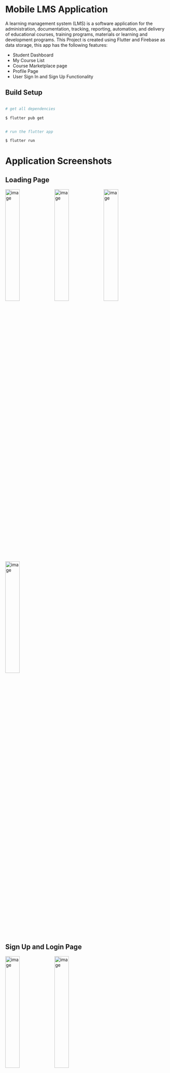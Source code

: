 
# Mobile LMS Application
A learning management system (LMS) is a software application for the administration, documentation, tracking, reporting, automation, and delivery of educational courses, training programs, materials or learning and development programs. This Project is created using Flutter and Firebase as data storage, this app has the following features:

 - Student Dashboard
 - My Course List
 - Course Marketplace page
 - Profile Page
 - User Sign In and Sign Up Functionality

 
## Build Setup
```bash

# get all dependencies

$ flutter pub get


# run the flutter app

$ flutter run


```
# Application Screenshots

## Loading Page
<img src="https://user-images.githubusercontent.com/73891177/236407352-58d2a1e3-1468-4231-9c3a-b32f6735a99f.jpg" alt="image" width="30%" height="30%">
<img src="https://user-images.githubusercontent.com/73891177/236407363-0d09ac9f-0147-4491-8f67-c8fef298ca35.jpg" alt="image" width="30%" height="30%">
<img src="https://user-images.githubusercontent.com/73891177/236407373-03b173b5-de37-4079-9f62-38ddef659dca.jpg" alt="image" width="30%" height="30%">
<img src="https://user-images.githubusercontent.com/73891177/236407380-05f1f841-259a-4503-a10a-3bc7e94d7abd.jpg" alt="image" width="30%" height="30%">

## Sign Up and Login Page
<img src="https://user-images.githubusercontent.com/73891177/236407998-0bbb72a1-b05d-4936-995a-e6e738eeea84.jpg" alt="image" width="30%" height="30%">
<img src="https://user-images.githubusercontent.com/73891177/236408008-c9a1999f-63fa-42ae-91a9-03a528ed2248.jpg" alt="image" width="30%" height="30%">

## Dashboard page
<img src="https://user-images.githubusercontent.com/73891177/236408061-4c0b8494-3751-45fa-bb8b-946d0f5de6cf.jpg" alt="image" width="30%" height="30%">

## My Courses Page 
<img src="https://user-images.githubusercontent.com/73891177/236408140-8a2507a4-696d-4437-bb11-342f2c0bd75a.jpg" alt="image" width="30%" height="30%">

### Sample page for course lessons
<img src="https://user-images.githubusercontent.com/73891177/236408225-d22dc07e-eea1-4777-a7a9-c894a5afb032.jpg" alt="image" width="30%" height="30%">
<img src="https://user-images.githubusercontent.com/73891177/236408307-6e433cfe-075f-4fa1-a52a-1d4e10a322da.jpg" alt="image" width="30%" height="30%">
<img src="https://user-images.githubusercontent.com/73891177/236408330-9ad2052b-461e-4f95-833b-aee112d58f77.jpg" alt="image" width="30%" height="30%">
<img src="https://user-images.githubusercontent.com/73891177/236408341-43157fd4-6c00-4c75-952d-53957e9eee7e.jpg" alt="image" width="30%" height="30%">
<img src="https://user-images.githubusercontent.com/73891177/236408352-26a886c3-138c-496b-99a6-fedff77f368f.jpg" alt="image" width="30%" height="30%">


## Courses Marketplace page
<img src="https://user-images.githubusercontent.com/73891177/236408426-75653585-8264-43ec-b083-d0f7206ec677.jpg" width="30%" height="30%">

### Course Description
<img src="https://user-images.githubusercontent.com/73891177/236408522-8917fe01-ee0b-4032-bff1-e1715b94b092.jpg" width="30%" height="30%">

### Checkout and payout page
<img src="https://user-images.githubusercontent.com/73891177/236408606-e67d6800-a7dd-4517-ae2b-71e905f9e2b0.jpg" width="30%" height="30%">

## My Profile page
<img src="https://user-images.githubusercontent.com/73891177/236408666-f0f799a0-0f1a-4348-8d52-1ec9c2b0373f.jpg" width="30%" height="30%">


# Contributions
* **William Cris Hod** - UI Designer and Developer
* **Franco De Guzman* - UI Designer and Developer
* **Kenneth Brondial** - UI Designer and Developer
* **Angelo Edrosa** - UI Designer and Developer

# ©  Copyright 
* **William Cris Hod** , Technological University of the Philippines Manila (williamcris.hod02@gmail.com)
* **Franco De Guzman** , Technological University of the Philippines Manila (deguzmanfranco06@gmail.com)
* **Kenneth Brondial** , Technological University of the Philippines Manila (kbrondial@yahoo.com)
* **Angelo Edrosa** , Technological University of the Philippines Manila (angelo21edrosa8@gmail.com)

